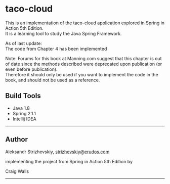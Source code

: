 # taco-cloud
This is an implementation of the taco-cloud application explored in Spring in Action 5th Edition.  
It is a learning tool to study the Java Spring Framework.

As of last update:  
The code from Chapter 4 has been implemented

Note: Forums for this book at Manning.com suggest that this chapter is out of date since
the methods described were deprecated upon publication (or even before publication).   
Therefore it should only be used if you want to implement the code in the book,
and should not be used as a reference.


## Build Tools

- Java 1.8
- Spring 2.1.1
- Intellij IDEA
---

## Author

Aleksandr Strizhevskiy, strizhevskiy@erudos.com

implementing the project from Spring in Action 5th Edition by

Craig Walls

---
